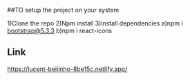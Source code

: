 ##TO setup the project on your system

1)Clone the repo 
2)Npm install 
3)install dependencies 
     a)npm i bootstrap@5.3.3 
     b)npm i react-icons

## Link
https://lucent-beijinho-8be15c.netlify.app/
